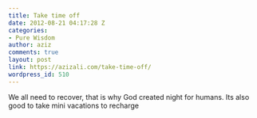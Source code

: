 ```yaml
---
title: Take time off
date: 2012-08-21 04:17:28 Z
categories:
- Pure Wisdom
author: aziz
comments: true
layout: post
link: https://azizali.com/take-time-off/
wordpress_id: 510
---
```


We all need to recover, that is why God created night for humans. Its also good to take mini vacations to recharge
